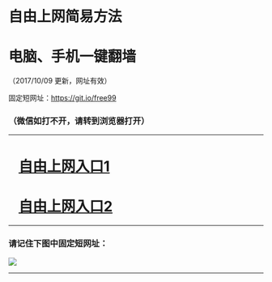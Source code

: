 ﻿# 自由上网简易方法

# 电脑、手机一键翻墙

（2017/10/09 更新，网址有效）

固定短网址：https://git.io/free99

### （微信如打不开，请转到浏览器打开）


***





# &nbsp;&nbsp; <a href="http://ft509626775.fwq-tz-1001.info/fwqtz01.html?t=100900115628 " target="_blank">自由上网入口1</a>
# &nbsp;&nbsp; <a href="http://ft448915999.fwq-tz-1002.info/fwqtz02.html?t=100900114860 " target="_blank">自由上网入口2</a>
***

### 请记住下图中固定短网址：

<img src="https://s3-us-west-2.amazonaws.com/fwq-1001/yjfq-20170905okok.png" /> 


***

